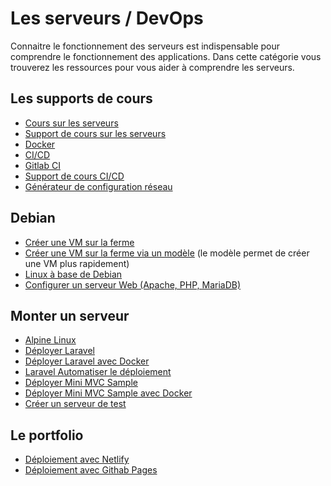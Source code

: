 # Les serveurs / DevOps

Connaitre le fonctionnement des serveurs est indispensable pour comprendre le fonctionnement des applications. Dans cette catégorie vous trouverez les ressources pour vous aider à comprendre les serveurs.

## Les supports de cours

- [Cours sur les serveurs](/cours/serveur.md)
- [Support de cours sur les serveurs](/tp/devops/serveur/support.md)
- [Docker](/cours/docker.md)
- [CI/CD](/cours/cicd.md)
- [Gitlab CI](/cours/gitlabci.md)
- [Support de cours CI/CD](/tp/devops/support-docker-cicd.md)
- [Générateur de configuration réseau](/cheatsheets/serveur/debian-reseau.md)

## Debian

- [Créer une VM sur la ferme](/tp/devops/serveur/tp1.md)
- [Créer une VM sur la ferme via un modèle](/tp/devops/serveur/tp1alt.md) (le modèle permet de créer une VM plus rapidement)
- [Linux à base de Debian](/cheatsheets/serveur/linux-debian-based.md)
- [Configurer un serveur Web (Apache, PHP, MariaDB)](/cheatsheets/serveur/debian-web.md)

## Monter un serveur

- [Alpine Linux](/tp/devops/alpine-vm.md)
- [Déployer Laravel](/tp/ops/deployer-laravel.md)
- [Déployer Laravel avec Docker](/tp/ops/deployer-laravel-docker.md)
- [Laravel Automatiser le déploiement](/tp/ops/deployer-laravel-ci.md)
- [Déployer Mini MVC Sample](/tp/ops/mini-mvc-sample/deployer-mini-mvc-sample.md)
- [Déployer Mini MVC Sample avec Docker](/tp/ops/mini-mvc-sample/mini-mvc-sample-docker.md)
- [Créer un serveur de test](/tp/rpi/web-stack.md)

## Le portfolio

- [Déploiement avec Netlify](/tp/ci/jamstack/netlify-portfolio.md)
- [Déploiement avec Githab Pages](/tp/ci/pages-portfolio.md)
